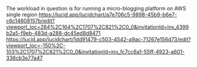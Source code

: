 The workload in question is for running a micro-blogging platform on AWS single region
https://lucid.app/lucidchart/a7e706c5-9898-45b9-b6e7-c6c14808157b/edit?viewport_loc=284%2C164%2C1707%2C821%2C0_0&invitationId=inv_4399b2a5-f9eb-483d-a288-dc45ed8d8471
https://lucid.app/lucidchart/1dd91479-c503-4542-a9ac-71267e156d73/edit?viewport_loc=-150%2C-103%2C1707%2C821%2C0_0&invitationId=inv_fc7cc6a1-55ff-4923-a601-338cb3e77a47
